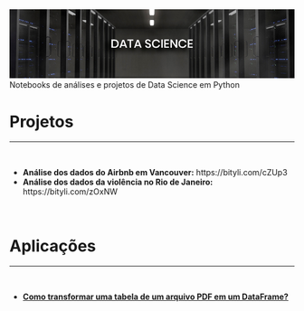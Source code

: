 <img src="data-science/arquivos/imagens/banner.jpg">
Notebooks de análises e projetos de Data Science em Python
</br>
<h1><b>Projetos</b></h1>
<hr>
</br>
<ul>
  <li><b>Análise dos dados do Airbnb em Vancouver:</b> https://bityli.com/cZUp3</li>
  <li><b>Análise dos dados da violência no Rio de Janeiro:</b> https://bityli.com/zOxNW</li>
</ul>

</br>
<h1><b>Aplicações</b></h1>
<hr>
</br>
<ul>
  <li><b><a href="data-science/aplicacoes/Como_transformar_uma_tabela_de_um_arquivo_pdf_em_um_dataframe.ipynb" target="_blank">Como transformar uma tabela de um arquivo PDF em um DataFrame?</a></b> </li>
</ul>

